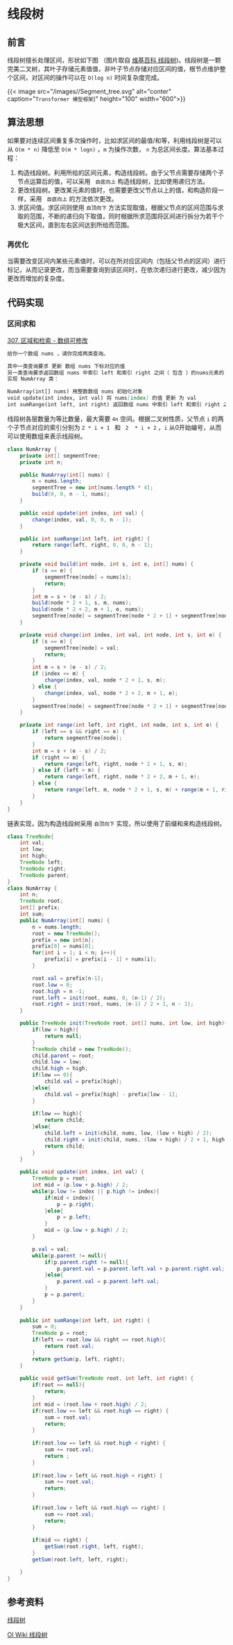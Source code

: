 # 线段树


## 前言

线段树擅长处理区间，形状如下图 （图片取自 [维基百科 线段树](https://zh.wikipedia.org/wiki/%E7%B7%9A%E6%AE%B5%E6%A8%B9))。线段树是一颗完美二叉树，其叶子存储元素值值，非叶子节点存储对应区间的值，根节点维护整个区间，对区间的操作可以在 `O(log n)` 时间复杂度完成。

{{< image src="/images//Segment_tree.svg" alt="conter" caption="`Transformer 模型框架`)" height="100" width="600">}}

## 算法思想

如果要对连续区间重复多次操作时，比如求区间的最值/和等，利用线段树是可以从 `O(m * n)` 降低至 `O(m * logn)` ，`m` 为操作次数，  `n` 为总区间长度。算法基本过程：

1. 构造线段树。利用所给的区间元素，构造线段树。由于父节点需要存储两个子节点运算后的值，可以采用 ` 自底向上` 构造线段树，比如使用递归方法。
2. 更改线段树。更改某元素的值时，也需要更改父节点以上的值，和构造阶段一样，采用 ` 自底向上` 的方法依次更改。
3. 求区间值。求区间则使用 `自顶向下` 方法实现取值，根据父节点的区间范围与求取的范围，不断的递归向下取值，同时根据所求范围将区间进行拆分为若干个极大区间，直到左右区间达到所给而范围。

### 再优化

当需要改变区间内某些元素值时，可以在所对应区间内（包括父节点的区间）进行标记，从而记录更改，而当需要查询到该区间时，在依次递归进行更改，减少因为更改而增加的复杂度。

## 代码实现

### 区间求和

 [307. 区域和检索 - 数组可修改](https://leetcode-cn.com/problems/range-sum-query-mutable/)

```markdown
给你一个数组 nums ，请你完成两类查询。

其中一类查询要求 更新 数组 nums 下标对应的值
另一类查询要求返回数组 nums 中索引 left 和索引 right 之间（ 包含 ）的nums元素的 和 ，其中 left <= right
实现 NumArray 类：

NumArray(int[] nums) 用整数数组 nums 初始化对象
void update(int index, int val) 将 nums[index] 的值 更新 为 val
int sumRange(int left, int right) 返回数组 nums 中索引 left 和索引 right 之间（ 包含 ）的nums元素的 和 （即，nums[left] + nums[left + 1], ..., nums[right]）
```

线段树各层数量为等比数量，最大需要 `4n` 空间。根据二叉树性质，父节点 `i` 的两个子节点对应的索引分别为 `2 * i + 1 ` 和 ` 2  * i + 2` ，`i` 从0开始编号，从而可以使用数组来表示线段树。

```java
class NumArray {
    private int[] segmentTree;
    private int n;

    public NumArray(int[] nums) {
        n = nums.length;
        segmentTree = new int[nums.length * 4];
        build(0, 0, n - 1, nums);
    }

    public void update(int index, int val) {
        change(index, val, 0, 0, n - 1);
    }

    public int sumRange(int left, int right) {
        return range(left, right, 0, 0, n - 1);
    }

    private void build(int node, int s, int e, int[] nums) {
        if (s == e) {
            segmentTree[node] = nums[s];
            return;
        }
        int m = s + (e - s) / 2;
        build(node * 2 + 1, s, m, nums);
        build(node * 2 + 2, m + 1, e, nums);
        segmentTree[node] = segmentTree[node * 2 + 1] + segmentTree[node * 2 + 2];
    }

    private void change(int index, int val, int node, int s, int e) {
        if (s == e) {
            segmentTree[node] = val;
            return;
        }
        int m = s + (e - s) / 2;
        if (index <= m) {
            change(index, val, node * 2 + 1, s, m);
        } else {
            change(index, val, node * 2 + 2, m + 1, e);
        }
        segmentTree[node] = segmentTree[node * 2 + 1] + segmentTree[node * 2 + 2];
    }

    private int range(int left, int right, int node, int s, int e) {
        if (left == s && right == e) {
            return segmentTree[node];
        }
        int m = s + (e - s) / 2;
        if (right <= m) {
            return range(left, right, node * 2 + 1, s, m);
        } else if (left > m) {
            return range(left, right, node * 2 + 2, m + 1, e);
        } else {
            return range(left, m, node * 2 + 1, s, m) + range(m + 1, right, node * 2 + 2, m + 1, e);
        }
    }
}
```

链表实现，因为构造线段树采用 `自顶向下` 实现，所以使用了前缀和来构造线段树。

```java
class TreeNode{
    int val;
    int low;
    int high;
    TreeNode left;
    TreeNode right;
    TreeNode parent;
}
class NumArray {
    int n;
    TreeNode root;
    int[] prefix;
    int sum;
    public NumArray(int[] nums) {
        n = nums.length;
        root = new TreeNode();
        prefix = new int[n];
        prefix[0] = nums[0];
        for(int i = 1; i < n; i++){
            prefix[i] = prefix[i - 1] + nums[i];
        }

        root.val = prefix[n-1];
        root.low = 0;
        root.high = n -1;
        root.left = init(root, nums, 0, (n-1) / 2);
        root.right = init(root, nums, (n-1) / 2 + 1, n - 1);
    }

    public TreeNode init(TreeNode root, int[] nums, int low, int high){
        if(low > high){
            return null;
        }
        TreeNode child = new TreeNode();
        child.parent = root;
        child.low = low;
        child.high = high;
        if(low == 0){
            child.val = prefix[high];
        }else{
            child.val = prefix[high] - prefix[low - 1];            
        }
        
        if(low == high){                
            return child;
        }else{
            child.left = init(child, nums, low, (low + high) / 2);
            child.right = init(child, nums, (low + high) / 2 + 1, high);
            return child;
        }      
    }
    
    public void update(int index, int val) {
        TreeNode p = root;
        int mid = (p.low + p.high) / 2;
        while(p.low != index || p.high != index){
            if(mid < index){
                p = p.right;
            }else{
                p = p.left;
            }
            mid = (p.low + p.high) / 2;
        }

        p.val = val;
        while(p.parent != null){
            if(p.parent.right != null){
                p.parent.val = p.parent.left.val + p.parent.right.val;
            }else{
                p.parent.val = p.parent.left.val;
            }   
            p = p.parent;
        }
    }
    
    public int sumRange(int left, int right) {
        sum = 0;
        TreeNode p = root;
        if(left == root.low && right == root.high){
            return root.val;
        }       
        return getSum(p, left, right);
    }
    
    public void getSum(TreeNode root, int left, int right) {
        if(root == null){
            return;
        }
    	int mid = (root.low + root.high) / 2;
    	if(root.low == left && root.high == right) {
    		sum = root.val;
            return;
    	}
    	
    	if(root.low == left && root.high < right) {
    		sum += root.val;
    		return ;
    	}
    	
    	if(root.low > left && root.high < right) {
    		sum += root.val;
    		return;
    	}
    	
    	if(root.low > left && root.high == right) {
    		sum += root.val;
    		return;
    	}
    	
    	if(mid <= right) {    		
    		getSum(root.right, left, right);
    	}
    	getSum(root.left, left, right);

    }
}
```

## 参考资料

[线段树](https://zh.wikipedia.org/wiki/%E7%B7%9A%E6%AE%B5%E6%A8%B9)

[OI Wiki 线段树](https://oi-wiki.org/ds/seg/)




